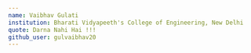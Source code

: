 ```yaml
---
name: Vaibhav Gulati
institution: Bharati Vidyapeeth's College of Engineering, New Delhi
quote: Darna Nahi Hai !!!
github_user: gulvaibhav20
---
```

